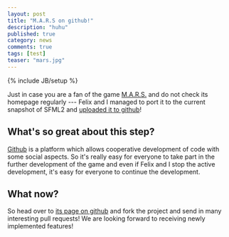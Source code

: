 ```yaml
---
layout: post
title: "M.A.R.S on github!"
description: "huhu"
published: true
category: news
comments: true
tags: [test]
teaser: "mars.jpg"
---
```

{% include JB/setup %}

Just in case you are a fan of the game <a href="http://mars-game.sourceforge.net/">M.A.R.S.</a> and do not check its homepage regularly --- Felix and I managed to port it to the current snapshot of SFML2 and <a href="https://github.com/thelaui/M.A.R.S.">uploaded it to github</a>!

<!--more-->

<h2>What's so great about this step?</h2>

<a href="https://github.com/">Github</a> is a platform which allows cooperative development of code with some social aspects. So it's really easy for everyone to take part in the further development of the game and even if Felix and I stop the active development, it's easy for everyone to continue the development.

<h2>What now?</h2>

So head over to <a href="https://github.com/thelaui/M.A.R.S.">its page on github</a> and fork the project and send in many interesting pull requests! We are looking forward to receiving newly implemented features!
